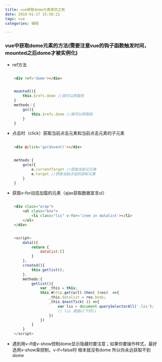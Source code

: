 ```yaml
---
title: vue获取dome元素爬坑之旅
date: 2018-01-27 15:58:22
tags: vue
categories: 编程

---
```

### vue中获取dome元素的方法(需要注意vue的钩子函数触发时间，mounted之后dome才被实例化)

- ref方法

```html

	<div ref='dome'></div>

```

```javascript

	mounted(){
		this.$refs.dome //就可以获取到
	}
	methods：{
		go(){
			this.$refs.dome //就可以获取到
		}
	}

```

- 点击时（click）获取当前点击元素和当前点击元素的子元素

```html
	
	<div @click='go($event)'></div>

```

```javascript

	methods:{
		go(e){
			e.currentTarget //获取当前父元素
		 	e.target //获取当前点击的目标元素
		}
	}

```

- 获取v-for动态加载的元素（ajax获取数据宣言ul）

```html

	<div class="wrap">
		<ul class="box">
			<li class="lis" v-for='item in datalist'></li>
		</ul>
	</div>

```

```javascript

	<script>
		data(){
			return {
				datalist:[]
			}
		},
		created(){
			this.getlist();
		},
		methods:{
			getlist(){
				var _this = this;
				this.#http.get(url).then( (res)  =>{
					_this.datalist = res.body;
					_this.$nextTick( () =>{
						var lis = document.querySelectorAll('.lis');
						// lis 就是ul下的li
					})
				})
			}
		}
	</script>

```

- 遇到用v-if或v-show控制dome显示隐藏时要注意；如果你要操作样式，最好选用v-show来控制，v-if=false时 根本就没有dome 所以你永远获取不到dome